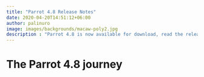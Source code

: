 ```yaml
---
title: "Parrot 4.8 Release Notes"
date: 2020-04-20T14:51:12+06:00
author: palinuro
image: images/backgrounds/macaw-poly2.jpg
description : "Parrot 4.8 is now available for download, read the release notes"
---
```



# The Parrot 4.8 journey

